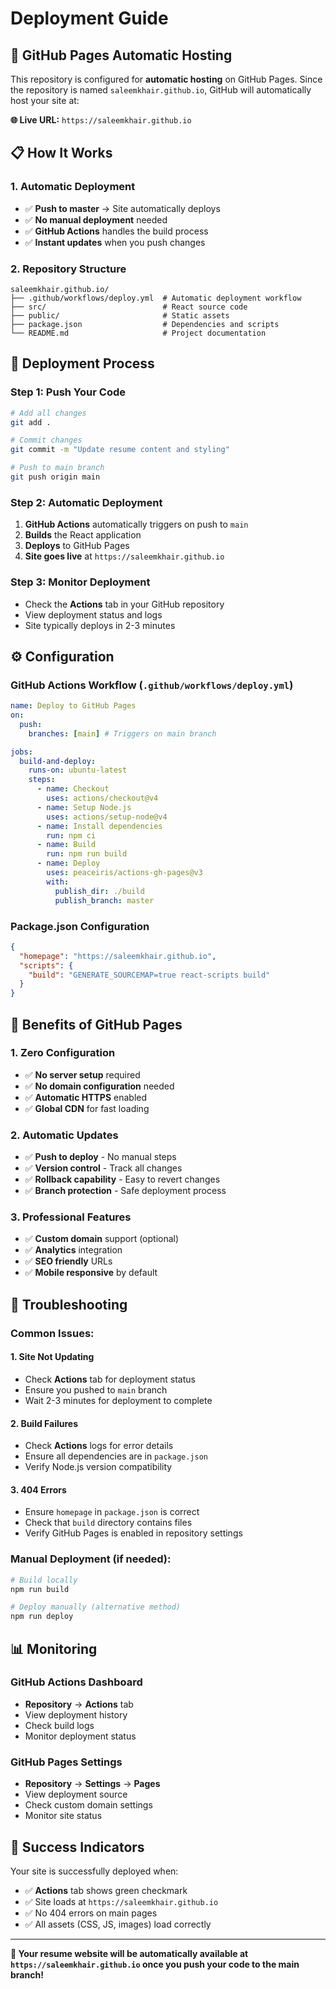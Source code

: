 # Deployment Guide

## 🚀 **GitHub Pages Automatic Hosting**

This repository is configured for **automatic hosting** on GitHub Pages. Since the repository is named `saleemkhair.github.io`, GitHub will automatically host your site at:

**🌐 Live URL:** `https://saleemkhair.github.io`

## 📋 **How It Works**

### **1. Automatic Deployment**

- ✅ **Push to master** → Site automatically deploys
- ✅ **No manual deployment** needed
- ✅ **GitHub Actions** handles the build process
- ✅ **Instant updates** when you push changes

### **2. Repository Structure**

```
saleemkhair.github.io/
├── .github/workflows/deploy.yml  # Automatic deployment workflow
├── src/                          # React source code
├── public/                       # Static assets
├── package.json                  # Dependencies and scripts
└── README.md                     # Project documentation
```

## 🔄 **Deployment Process**

### **Step 1: Push Your Code**

```bash
# Add all changes
git add .

# Commit changes
git commit -m "Update resume content and styling"

# Push to main branch
git push origin main
```

### **Step 2: Automatic Deployment**

1. **GitHub Actions** automatically triggers on push to `main`
2. **Builds** the React application
3. **Deploys** to GitHub Pages
4. **Site goes live** at `https://saleemkhair.github.io`

### **Step 3: Monitor Deployment**

- Check the **Actions** tab in your GitHub repository
- View deployment status and logs
- Site typically deploys in 2-3 minutes

## ⚙️ **Configuration**

### **GitHub Actions Workflow** (`.github/workflows/deploy.yml`)

```yaml
name: Deploy to GitHub Pages
on:
  push:
    branches: [main] # Triggers on main branch

jobs:
  build-and-deploy:
    runs-on: ubuntu-latest
    steps:
      - name: Checkout
        uses: actions/checkout@v4
      - name: Setup Node.js
        uses: actions/setup-node@v4
      - name: Install dependencies
        run: npm ci
      - name: Build
        run: npm run build
      - name: Deploy
        uses: peaceiris/actions-gh-pages@v3
        with:
          publish_dir: ./build
          publish_branch: master
```

### **Package.json Configuration**

```json
{
  "homepage": "https://saleemkhair.github.io",
  "scripts": {
    "build": "GENERATE_SOURCEMAP=true react-scripts build"
  }
}
```

## 🎯 **Benefits of GitHub Pages**

### **1. Zero Configuration**

- ✅ **No server setup** required
- ✅ **No domain configuration** needed
- ✅ **Automatic HTTPS** enabled
- ✅ **Global CDN** for fast loading

### **2. Automatic Updates**

- ✅ **Push to deploy** - No manual steps
- ✅ **Version control** - Track all changes
- ✅ **Rollback capability** - Easy to revert changes
- ✅ **Branch protection** - Safe deployment process

### **3. Professional Features**

- ✅ **Custom domain** support (optional)
- ✅ **Analytics** integration
- ✅ **SEO friendly** URLs
- ✅ **Mobile responsive** by default

## 🔧 **Troubleshooting**

### **Common Issues:**

#### **1. Site Not Updating**

- Check **Actions** tab for deployment status
- Ensure you pushed to `main` branch
- Wait 2-3 minutes for deployment to complete

#### **2. Build Failures**

- Check **Actions** logs for error details
- Ensure all dependencies are in `package.json`
- Verify Node.js version compatibility

#### **3. 404 Errors**

- Ensure `homepage` in `package.json` is correct
- Check that `build` directory contains files
- Verify GitHub Pages is enabled in repository settings

### **Manual Deployment (if needed):**

```bash
# Build locally
npm run build

# Deploy manually (alternative method)
npm run deploy
```

## 📊 **Monitoring**

### **GitHub Actions Dashboard**

- **Repository** → **Actions** tab
- View deployment history
- Check build logs
- Monitor deployment status

### **GitHub Pages Settings**

- **Repository** → **Settings** → **Pages**
- View deployment source
- Check custom domain settings
- Monitor site status

## 🎉 **Success Indicators**

Your site is successfully deployed when:

- ✅ **Actions** tab shows green checkmark
- ✅ Site loads at `https://saleemkhair.github.io`
- ✅ No 404 errors on main pages
- ✅ All assets (CSS, JS, images) load correctly

---

**🎯 Your resume website will be automatically available at `https://saleemkhair.github.io` once you push your code to the main branch!**
